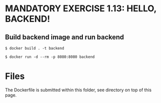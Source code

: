 # MANDATORY EXERCISE 1.13: HELLO, BACKEND!
## Build backend image and run backend
```
$ docker build . -t backend

$ docker run -d --rm -p 8080:8080 backend
```
# Files
The Dockerfile is submitted within this folder, see directory on top of this page.
